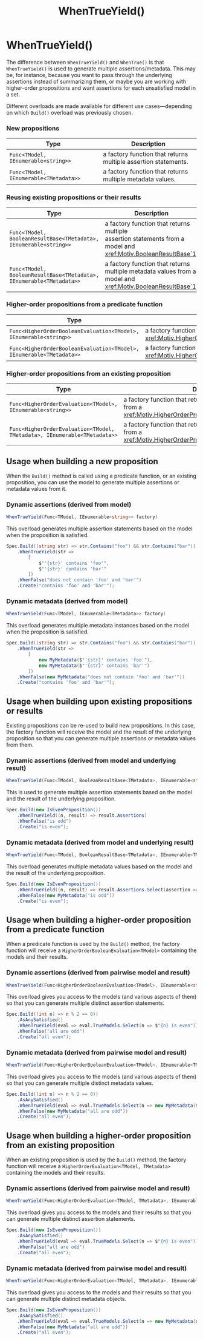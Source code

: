 ﻿---
title: WhenTrueYield()
category: building
---
# WhenTrueYield() 

The difference between `WhenTrueYield()` and `WhenTrue()` is that `WhenTrueYield()` is used to generate multiple
assertions/metadata.
This may be, for instance, because you want to pass through the underlying assertions instead of summarizing them, 
or maybe you are working with higher-order propositions and want assertions for each unsatisfied model in a set.

Different overloads are made available for different use cases—depending on which `Build()` overload was previously 
chosen. 

### New propositions

| Type                                   | Description                                                    |
|----------------------------------------|----------------------------------------------------------------|
| `Func<TModel, IEnumerable<string>>`    | a factory function that returns multiple assertion statements. |
| `Func<TModel, IEnumerable<TMetadata>>` | a factory function that returns multiple metadata values.      |

### Reusing existing propositions or their results

| Type                                                                 | Description                                                                                                           |
|----------------------------------------------------------------------|-----------------------------------------------------------------------------------------------------------------------|
| `Func<TModel, BooleanResultBase<TMetadata>, IEnumerable<string>>`    | a factory function that returns multiple <br/>assertion statements from a model and <xref:Motiv.BooleanResultBase`1>. |
| `Func<TModel, BooleanResultBase<TMetadata>, IEnumerable<TMetadata>>` | a factory function that returns multiple metadata values from a model and <xref:Motiv.BooleanResultBase`1>.           |

### Higher-order propositions from a predicate function

| Type                                                                 | Description                                                                                                                              |
|----------------------------------------------------------------------|------------------------------------------------------------------------------------------------------------------------------------------|
| `Func<HigherOrderBooleanEvaluation<TModel>, IEnumerable<string>>`    | a factory function that returns multiple assertion statements from a <xref:Motiv.HigherOrderProposition.HigherOrderBooleanEvaluation`1>. |
| `Func<HigherOrderBooleanEvaluation<TModel>, IEnumerable<TMetadata>>` | a factory function that returns multiple metadata values from a <xref:Motiv.HigherOrderProposition.HigherOrderBooleanEvaluation`1>.                                                                                |

### Higher-order propositions from an existing proposition

| Type                                                                     | Description                                                    |
|--------------------------------------------------------------------------|----------------------------------------------------------------|
| `Func<HigherOrderEvaluation<TModel>, IEnumerable<string>>`               | a factory function that returns multiple assertion statements from a <xref:Motiv.HigherOrderProposition.HigherOrderEvaluation`2>. |
| `Func<HigherOrderEvaluation<TModel, TMetadata>, IEnumerable<TMetadata>>` | a factory function that returns multiple metadata values from a <xref:Motiv.HigherOrderProposition.HigherOrderEvaluation`2>.      |


## Usage when building a new proposition

When the `Build()` method is called using a predicate function, or an existing proposition, you can use the model to 
generate multiple assertions or metadata values from it.

### Dynamic assertions (derived from model)

```csharp
WhenTrueYield(Func<TModel, IEnumerable<string>> factory)
```

This overload generates multiple assertion statements based on the model when the proposition is satisfied.

```csharp
Spec.Build((string str) => str.Contains("foo") && str.Contains("bar"))
    .WhenTrueYield(str =>
        [
            $"'{str}' contains 'foo'",
            $"'{str}' contains 'bar'"
        ])
    .WhenFalse("does not contain 'foo' and 'bar'")
    .Create("contains 'foo' and 'bar'");
```

### Dynamic metadata (derived from model)

```csharp
WhenTrueYield(Func<TModel, IEnumerable<TMetadata>> factory)
```

This overload generates multiple metadata instances based on the model when the proposition is satisfied.

```csharp
Spec.Build((string str) => str.Contains("foo") && str.Contains("bar"))
    .WhenTrueYield(str =>
        [
            new MyMetadata($"'{str}' contains 'foo'"),
            new MyMetadata($"'{str}' contains 'bar'")
        ])
    .WhenFalse(new MyMetadata("does not contain 'foo' and 'bar'"))
    .Create("contains 'foo' and 'bar'");
```

## Usage when building upon existing propositions or results

Existing propositions can be re-used to build new propositions.
In this case, the factory function will receive the model and the result of the underlying proposition so that you 
can generate multiple assertions or metadata values from them.

### Dynamic assertions (derived from model and underlying result)

```csharp
WhenTrueYield(Func<TModel, BooleanResultBase<TMetadata>, IEnumerable<string>> factory)
```

This is used to generate multiple assertion statements based on the model and the result of the underlying proposition.

```csharp
Spec.Build(new IsEvenProposition())
    .WhenTrueYield((n, result) => result.Assertions)
    .WhenFalse("is odd")
    .Create("is even");
```

### Dynamic metadata (derived from model and underlying result)

```csharp
WhenTrueYield(Func<TModel, BooleanResultBase<TMetadata>, IEnumerable<TMetadata>> factory)
```

This overload generates multiple metadata values based on the model and the result of the underlying proposition.

```csharp
Spec.Build(new IsEvenProposition())
    .WhenTrueYield((n, result) => result.Assertions.Select(assertion => new MyMetadata($"{n} {assertion}")))
    .WhenFalse(new MyMetadata("is odd"))
    .Create("is even");
```

## Usage when building a higher-order proposition from a predicate function

When a predicate function is used by the `Build()` method, the factory function will receive a
`HigherOrderBooleanEvaluation<TModel>` containing the models and their results.

### Dynamic assertions (derived from pairwise model and result)

```csharp
WhenTrueYield(Func<HigherOrderBooleanEvaluation<TModel>, IEnumerable<string>> factory)
```

This overload gives you access to the models (and various aspects of them) so that you can generate multiple
distinct assertion statements.

```csharp
Spec.Build((int n) => n % 2 == 0))
    .AsAnySatisfied()
    .WhenTrueYield(eval => eval.TrueModels.Select(n => $"{n} is even"))
    .WhenFalse("all are odd")
    .Create("all even");
```

### Dynamic metadata (derived from pairwise model and result)

```csharp
WhenTrueYield(Func<HigherOrderBooleanEvaluation<TModel>, IEnumerable<TMetadata>> factory)
```

This overload gives you access to the models (and various aspects of them) so that you can generate multiple distinct
metadata values.

```csharp
Spec.Build((int n) => n % 2 == 0))
    .AsAnySatisfied()
    .WhenTrueYield(eval => eval.TrueModels.Select(n => new MyMetadata($"{n} is even")))
    .WhenFalse(new MyMetadata("all are odd"))
    .Create("all even");
```

## Usage when building a higher-order proposition from an existing proposition

When an existing proposition is used by the `Build()` method, the factory function will receive a
`HigherOrderEvaluation<TModel, TMetadata>` containing the models and their results.

### Dynamic assertions (derived from pairwise model and result)

```csharp
WhenTrueYield(Func<HigherOrderEvaluation<TModel, TMetadata>, IEnumerable<string>> factory)
```

This overload gives you access to the models and their results so that you can generate multiple distinct assertion
statements.

```csharp
Spec.Build(new IsEvenProposition())
    .AsAnySatisfied()
    .WhenTrueYield(eval => eval.TrueModels.Select(n => $"{n} is even"))
    .WhenFalse("all are odd")
    .Create("all even");
```

### Dynamic metadata (derived from pairwise model and result)

```csharp
WhenTrueYield(Func<HigherOrderEvaluation<TModel, TMetadata>, IEnumerable<TMetadata>> factory)
```

This overload gives you access to the models and their results so that you can generate multiple distinct metadata
objects.

```csharp
Spec.Build(new IsEvenProposition())
    .AsAnySatisfied()
    .WhenTrueYield(eval => eval.TrueModels.Select(n => new MyMetadata($"{n} is even")))
    .WhenFalse(new MyMetadata("all are odd"))
    .Create("all even");
```